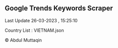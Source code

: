 

## Google Trends Keywords Scraper 
 
Last Update 26-03-2023 , 15:25:10

Country List :
VIETNAM.json



© Abdul Muttaqin 
